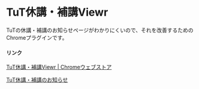 # TuT休講・補講Viewr

TuTの休講・補講のお知らせページがわかりにくいので、それを改善するためのChromeプラグインです。

#### リンク  
[TuT休講・補講Viewr | Chromeウェブストア](https://chrome.google.com/webstore/detail/tut%E4%BC%91%E8%AC%9B%E3%83%BB%E8%A3%9C%E8%AC%9Bviewer/igleagopekaeceohhooiklekhnipibpj?hl=ja)  

[TuT休講・補講のお知らせ](https://www.ead.tut.ac.jp/board/main.aspx)
